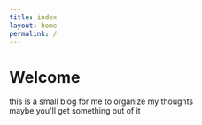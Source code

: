 ```yaml
---
title: index
layout: home
permalink: /
---
```


# Welcome

this is a small blog for me to organize my thoughts
<br />
maybe you'll get something out of it
